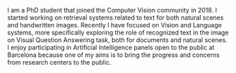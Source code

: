 I am a PhD student that joined the Computer Vision community in 2018. I started working on retrieval systems related to text for both natural scenes and handwritten images. Recently I have focused on Vision and Language systems, more specifically exploring the role of recognized text in the image on Visual Question Answering task, both for documents and natural scenes.
I enjoy participating in Artificial Intelligence panels open to the public at Barcelona because one of my aims is to bring the progress and concerns from research centers to the public.

